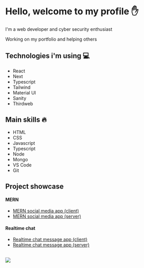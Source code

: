 # Hello, welcome to my profile ✋

I'm a web developer and cyber security enthusiast

Working on my portfolio and helping others

## Technologies i'm using 💻
* React
* Next
* Typescript
* Tailwind
* Material UI
* Sanity
* Thirdweb

## Main skills 🔥
* HTML
* CSS
* Javascript
* Typescript
* Node
* Mongo
* VS Code
* Git

## Project showcase
#### MERN
- [MERN social media app (client)](https://github.com/pakavi/mern-social-media-app)
- [MERN social media app (server)](https://github.com/pakavi/mern-social-media-app-server)

#### Realtime chat
- [Realtime chat message app (client)](https://github.com/pakavi/realtime-chat-message-app)
- [Realtime chat message app (server)](https://github.com/pakavi/realtime-chat-message-app-server)

<br />

<img src = "https://github-readme-stats.vercel.app/api/top-langs/?username=pakavi&layout=dev">
